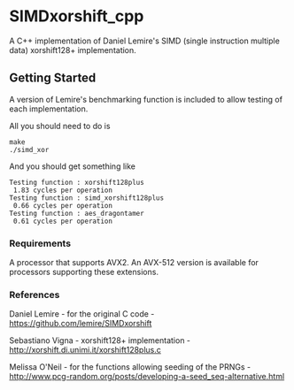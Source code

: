 # SIMDxorshift_cpp

A C++ implementation of Daniel Lemire's SIMD (single instruction multiple data) xorshift128+ implementation.

## Getting Started

A version of Lemire's benchmarking function is included to allow testing of each implementation.

All you should need to do is

```
make
./simd_xor
```

And you should get something like

```
Testing function : xorshift128plus
 1.83 cycles per operation
Testing function : simd_xorshift128plus
 0.66 cycles per operation
Testing function : aes_dragontamer
 0.61 cycles per operation
```

### Requirements

A processor that supports AVX2. An AVX-512 version is available for processors supporting these extensions.

### References

Daniel Lemire - for the original C code - https://github.com/lemire/SIMDxorshift

Sebastiano Vigna - xorshift128+ implementation - http://xorshift.di.unimi.it/xorshift128plus.c

Melissa O'Neil - for the functions allowing seeding of the PRNGs - http://www.pcg-random.org/posts/developing-a-seed_seq-alternative.html



